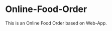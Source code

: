 # Online-Food-Order

This is an Online Food Order based on Web-App.


































































































































































































































































































